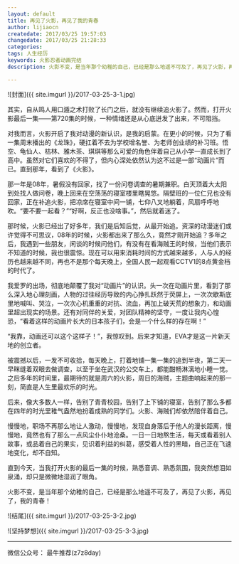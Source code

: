 ```yaml
---
layout: default
title: 再见了火影，再见了我的青春
author: lijiaocn
createdate: 2017/03/25 19:57:03
changedate: 2017/03/25 21:28:33
categories:
tags: 人生经历
keywords: 火影忍者动画完结
description: 火影不变，是当年那个幼稚的自己，已经是那么地遥不可及了，再见了火影，再见了，我的青春！

---
```


![封面]({{ site.imgurl }}/2017-03-25-3-1.jpg)

其实，自从鸣人用口遁之术打败了长门之后，就没有继续追火影了。然而，打开火影最后一集——第720集的时候，一种情绪还是从心底迸发了出来，不可阻挡。

对我而言，火影开启了我对动漫的新认识，是我的启蒙。在更小的时候，只为了看一集周末播出的《龙珠》，硬扛着不去为学校增名誉、为老师创业绩的补习班。悟空、龟仙人、枯林、雅木茶、琪琪等那么可爱的角色伴着自己从小学一直成长到了高中。虽然对它们喜欢的不得了，但内心深处依然认为这不过是一部“动画片”而已。直到那年，看到了《火影》。

那一年是08年，暑假没有回家，找了一份问卷调查的暑期兼职。白天顶着大太阳到处找人做问卷，晚上回来在空荡荡的寝室楼里瞎晃悠。隔壁班的一位仁兄也没有回家，正在补追火影，把凉席在寝室中间一铺，七仰八叉地躺着，风扇呼呼地吹。“要不要一起看？”“好啊，反正也没啥事。”，然后就着迷了。

那时候，火影已经出了好多年，我们是后知后觉，从最开始追。资深的动漫迷们或许觉得不可思议，08年的时候，火影都出来了那么久，竟然才刚开始追？多年之后，我遇到一些朋友，闲谈的时候问他们，有没有在看海贼王的时候，当他们表示不知道的时候，我也很震惊。现在可以用来消耗时间的方式越来越多，人与人的经历也越来越不同，再也不是那个每天晚上，全国人民一起观看CCTV1的8点黄金档的时代了。

我爱罗的出场，彻底地颠覆了我对“动画片”的认识。头一次在动画片里，看到了那么深入地心理刻画，人物的过往经历导致的内心挣扎跃然于荧屏上，一次次歇斯底里地喊叫、哭泣，一次次心机重重的对抗、流血，再加上破天荒的想象力，和动画里超出现实的场景。还有对同伴的关爱，对团队精神的坚守，一度让我内心惶恐，“看着这样的动画片长大的日本孩子们，会是一个什么样的存在啊！”

“我靠，动画还可以这个这样子！”，我惊叹到。后来才知道，EVA才是这一片新天地的创立者。

被震撼以后，一发不可收拾，每天晚上，打着地铺一集一集的追到半夜，第二天一早眯缝着双眼去做调查，以至于坐在武汉的公交车上，都能酣畅淋漓地小睡一觉。之后多年的时间里，最期待的就是周六的火影，周日的海贼，主题曲响起来的那一刻，简直是人生里最欢乐的时光。

后来，像大多数人一样，告别了青青校园，告别了上下铺的寝室，告别了那么多都在四年的时光里稚气盎然地扮着成熟的同学们。火影、海贼们却依然陪伴着自己。

慢慢地，职场不再那么地让人激动，慢慢地，发现自身落后于他人的漫长距离，慢慢地，竟然也有了那么一点风尘仆仆地沧桑。一日一日地熬生活，每天或看着别人故事，或品着自己的果实，见识着利益的纠葛，感受着人性的黑暗，自己正在飞速地变化，却不自知。

直到今天，当我打开火影的最后一集的时候，熟悉音调、熟悉氛围，我突然想泪如泉涌，却只是微微地湿润了眼角。

火影不变，是当年那个幼稚的自己，已经是那么地遥不可及了，再见了火影，再见了，我的青春！

![结尾]({{ site.imgurl }}/2017-03-25-3-2.jpg)

![坚持梦想]({{ site.imgurl }}/2017-03-25-3-3.jpg)

----

微信公众号： 最牛推荐(z7z8day)
